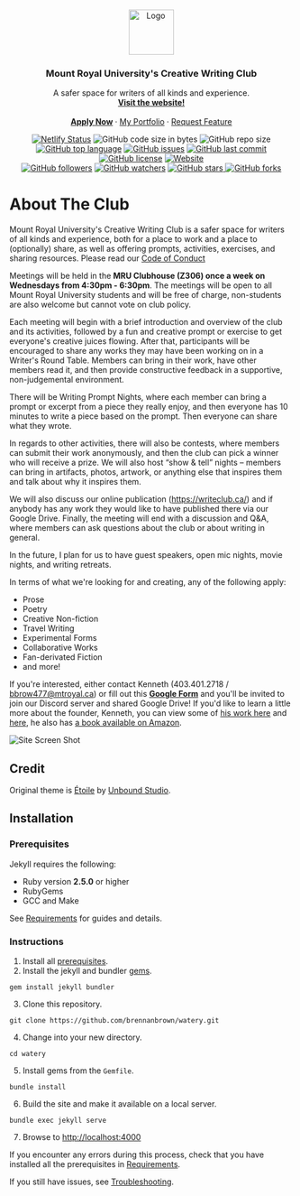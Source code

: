 <!-- PROJECT LOGO -->
<br />
<p align="center">
  <a href="https://github.com/brennanbrown/WriteClub">
    <img src="https://i.postimg.cc/T2r6VRXn/android-chrome-512x512.png" alt="Logo" width="80" height="80">
  </a>

  <h3 align="center">Mount Royal University's Creative Writing Club</h3>

  <p align="center">
    A safer space for writers of all kinds and experience.
    <br />
    <a href="https://writeclube.ca"><strong>Visit the website!</strong></a>
    <br />
    <br />
    <strong><a href="https://forms.gle/wopJW1kj2yibJ1Tn8">Apply Now</a></strong>
    ·
    <a href="https://marketing.brennanbrown.ca">My Portfolio</a>
    ·
    <a href="https://github.com/brennanbrown/WriteClub/issues">Request Feature</a>
  </p>
</p>

<!-- BADGES -->
<p align="center">
<a href="https://app.netlify.com/sites/WriteClub/deploys"><img src="https://api.netlify.com/api/v1/badges/d0dec072-0493-4b48-9f66-739482a9c80f/deploy-status" alt="Netlify Status"></a>
<img alt="GitHub code size in bytes" src="https://img.shields.io/github/languages/code-size/brennanbrown/WriteClub">
<img alt="GitHub repo size" src="https://img.shields.io/github/repo-size/brennanbrown/WriteClub">
<a href="https://github.com/brennanbrown/WriteClub/search?l=html"><img alt="GitHub top language" src="https://img.shields.io/github/languages/top/brennanbrown/WriteClub"></a>
<a href="https://github.com/brennanbrown/WriteClub/issues"><img alt="GitHub issues" src="https://img.shields.io/github/issues/brennanbrown/WriteClub"></a>
<a href="https://github.com/brennanbrown/WriteClub/commits/main"><img alt="GitHub last commit" src="https://img.shields.io/github/last-commit/brennanbrown/WriteClub"></a>
<a href="https://github.com/brennanbrown/WriteClub/blob/main/LICENSE"><img alt="GitHub license" src="https://img.shields.io/github/license/brennanbrown/WriteClub"></a>
<a href="https://WriteClub.netlify.app"><img alt="Website" src="https://img.shields.io/website?down_color=red&down_message=Offline%21&label=Status&up_color=darkgreen&up_message=Online%21&url=https%3A%2F%2FWriteClub.netlify.app"></a>
<br />
<a href="https://github.com/brennanbrown?tab=followers"><img alt="GitHub followers" src="https://img.shields.io/github/followers/brennanbrown?label=Follow%20Me%21&style=social"></a>
<a href="https://github.com/brennanbrown/WriteClub/watchers"><img alt="GitHub watchers" src="https://img.shields.io/github/watchers/brennanbrown/WriteClub?label=Watch%21&style=social"></a>
<a href="https://github.com/brennanbrown/WriteClub/stargazers"><img alt="GitHub stars" src="https://img.shields.io/github/stars/brennanbrown/WriteClub?label=Star%21&style=social"> </a>
<a href="https://github.com/brennanbrown/WriteClub/network/members"><img alt="GitHub forks"src="https://img.shields.io/github/forks/brennanbrown/WriteClub?label=Fork%21&style=social"></a>
</p>

<!-- ABOUT THE PROJECT -->

# About The Club

Mount Royal University's Creative Writing Club is a safer space for writers of all kinds and experience, both for a place to work and a place to (optionally) share, as well as offering prompts, activities, exercises, and sharing resources. Please read our [Code of Conduct](/terms)

Meetings will be held in the **MRU Clubhouse (Z306) once a week on Wednesdays from 4:30pm - 6:30pm**. The meetings will be open to all Mount Royal University students and will be free of charge, non-students are also welcome but cannot vote on club policy.

Each meeting will begin with a brief introduction and overview of the club and its activities, followed by a fun and creative prompt or exercise to get everyone's creative juices flowing. After that, participants will be encouraged to share any works they may have been working on in a Writer's Round Table. Members can bring in their work, have other members read it, and then provide constructive feedback in a supportive, non-judgemental environment. 

There will be Writing Prompt Nights, where each member can bring a prompt or excerpt from a piece they really enjoy, and then everyone has 10 minutes to write a piece based on the prompt. Then everyone can share what they wrote.

In regards to other activities, there will also be contests, where members can submit their work anonymously, and then the club can pick a winner who will receive a prize. We will also host “show & tell” nights – members can bring in artifacts, photos, artwork, or anything else that inspires them and talk about why it inspires them.

We will also discuss our online publication (https://writeclub.ca/) and if anybody has any work they would like to have published there via our Google Drive. Finally, the meeting will end with a discussion and Q&A, where members can ask questions about the club or about writing in general.

In the future, I plan for us to have guest speakers, open mic nights, movie nights, and writing retreats.

In terms of what we're looking for and creating, any of the following apply:

- Prose
- Poetry
- Creative Non-fiction
- Travel Writing
- Experimental Forms
- Collaborative Works
- Fan-derivated Fiction
- and more!

If you're interested, either contact Kenneth (403.401.2718 / bbrow477@mtroyal.ca) or fill out this [**Google Form**](https://forms.gle/zxtW6GbomK14iWVD6) and you'll be invited to join our Discord server and shared Google Drive! If you'd like to learn a little more about the founder, Kenneth, you can view some of [his work here](https://bkpoetry.com) and [here](https://wandernotebook.com), he also has [a book available on Amazon](https://www.amazon.ca/DOGWOOD-VERSES-Chapbook-Selected-2011-2021/dp/B09KN7Y9K1/).

![Site Screen Shot](https://i.postimg.cc/BnPNFnr0/mruwriteclub.jpg)

## Credit

Original theme is [Étoile](https://themeforest.net/item/toile-responsive-jekyll-theme-for-bloggers-and-writers/23079570) by [Unbound Studio](https://themeforest.net/user/unboundstudio).

## Installation

### Prerequisites

Jekyll requires the following:

- Ruby version **2.5.0** or higher
- RubyGems
- GCC and Make

See [Requirements](https://jekyllrb.com/docs/installation/#requirements) for guides and details.

### Instructions

1. Install all [prerequisites](https://jekyllrb.com/docs/installation/).
2. Install the jekyll and bundler [gems](https://jekyllrb.com/docs/ruby-101/#gems).

```
gem install jekyll bundler
```

3. Clone this repository.

```
git clone https://github.com/brennanbrown/watery.git
```

4. Change into your new directory.

```
cd watery
```

5. Install gems from the `Gemfile`.

```
bundle install
```

6. Build the site and make it available on a local server.

```
bundle exec jekyll serve
```

7. Browse to [http://localhost:4000](http://localhost:4000)

If you encounter any errors during this process, check that you have installed all the prerequisites in [Requirements](https://jekyllrb.com/docs/installation/#requirements).

If you still have issues, see [Troubleshooting](https://jekyllrb.com/docs/troubleshooting/#configuration-problems).
